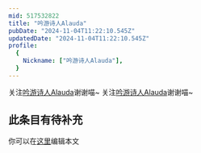 ```yaml
---
mid: 517532822
title: "吟游诗人Alauda"
pubDate: "2024-11-04T11:22:10.545Z"
updatedDate: "2024-11-04T11:22:10.545Z"
profile:
  {
    Nickname: ["吟游诗人Alauda"],
  }
---
```


关注[吟游诗人Alauda](https://space.bilibili.com/517532822)谢谢喵~ 关注[吟游诗人Alauda](https://space.bilibili.com/517532822)谢谢喵~

## 此条目有待补充
你可以在[这里](https://github.com/Yuhanawa/VTuber.ICU/edit/master/src/content/v/吟游诗人Alauda/index.md)编辑本文
